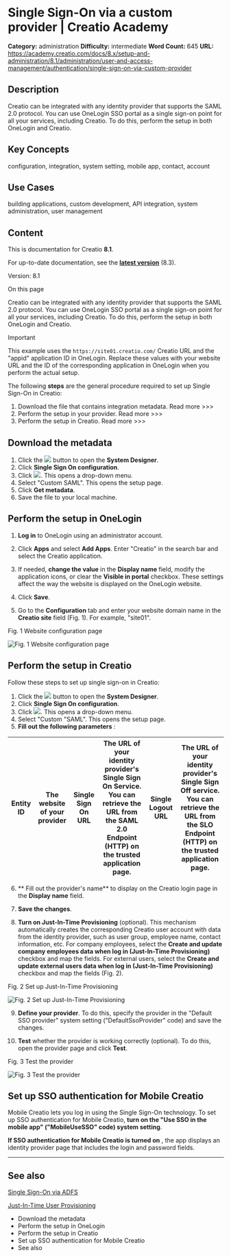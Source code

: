 # Single Sign-On via a custom provider | Creatio Academy

**Category:** administration **Difficulty:** intermediate **Word Count:** 645
**URL:**
https://academy.creatio.com/docs/8.x/setup-and-administration/8.1/administration/user-and-access-management/authentication/single-sign-on-via-custom-provider

## Description

Creatio can be integrated with any identity provider that supports the SAML 2.0
protocol. You can use OneLogin SSO portal as a single sign-on point for all your
services, including Creatio. To do this, perform the setup in both OneLogin and
Creatio.

## Key Concepts

configuration, integration, system setting, mobile app, contact, account

## Use Cases

building applications, custom development, API integration, system
administration, user management

## Content

This is documentation for Creatio **8.1**.

For up-to-date documentation, see the
**[latest version](/docs/8.x/setup-and-administration/administration/user-and-access-management/authentication/single-sign-on-via-custom-provider)**
(8.3).

Version: 8.1

On this page

Creatio can be integrated with any identity provider that supports the SAML 2.0
protocol. You can use OneLogin SSO portal as a single sign-on point for all your
services, including Creatio. To do this, perform the setup in both OneLogin and
Creatio.

Important

This example uses the `https://site01.creatio.com/` Creatio URL and the "appid"
application ID in OneLogin. Replace these values with your website URL and the
ID of the corresponding application in OneLogin when you perform the actual
setup.

The following **steps** are the general procedure required to set up Single
Sign-On in Creatio:

1. Download the file that contains integration metadata. Read more >>>
2. Perform the setup in your provider. Read more >>>
3. Perform the setup in Creatio. Read more >>>

## Download the metadata​

1. Click the
   ![](https://academy.creatio.com/docs/sites/en/files/images/Setup_and_Administration/adfs_integration/8_0/btn_system_designer_8_shell.png)
   button to open the **System Designer**.
2. Click **Single Sign On configuration**.
3. Click
   ![](https://academy.creatio.com/docs/sites/en/files/images/Setup_and_Administration/adfs_integration/8_0/btn_add_record.png).
   This opens a drop-down menu.
4. Select "Custom SAML". This opens the setup page.
5. Click **Get metadata**.
6. Save the file to your local machine.

## Perform the setup in OneLogin​

1. **Log in** to OneLogin using an administrator account.

2. Click **Apps** and select **Add Apps**. Enter "Creatio" in the search bar and
   select the Creatio application.

3. If needed, **change the value** in the **Display name** field, modify the
   application icons, or clear the **Visible in portal** checkbox. These
   settings affect the way the website is displayed on the OneLogin website.

4. Click **Save**.

5. Go to the **Configuration** tab and enter your website domain name in the
   **Creatio site** field (Fig. 1). For example, "site01".

Fig. 1 Website configuration page

![Fig. 1 Website configuration page](https://academy.creatio.com/docs/sites/en/files/images/Setup_and_Administration/onelogin_integration/scr_chapter_single_sign_on_onelogin_step3_set_site.png)

## Perform the setup in Creatio​

Follow these steps to set up single sign-on in Creatio:

1. Click the
   ![](https://academy.creatio.com/docs/sites/en/files/images/Setup_and_Administration/adfs_integration/8_0/btn_system_designer_8_shell.png)
   button to open the **System Designer**.
2. Click **Single Sign On configuration**.
3. Click
   ![](https://academy.creatio.com/docs/sites/en/files/images/Setup_and_Administration/adfs_integration/8_0/btn_add_record.png).
   This opens a drop-down menu.
4. Select "Custom "SAML". This opens the setup page.
5. **Fill out the following parameters** :

| Entity ID | The website of your provider | Single Sign On URL | The URL of your identity provider's Single Sign On Service. You can retrieve the URL from the SAML 2.0 Endpoint (HTTP) on the trusted application page. | Single Logout URL | The URL of your identity provider's Single Sign Off service. You can retrieve the URL from the SLO Endpoint (HTTP) on the trusted application page. |
| --------- | ---------------------------- | ------------------ | ------------------------------------------------------------------------------------------------------------------------------------------------------- | ----------------- | --------------------------------------------------------------------------------------------------------------------------------------------------- |

6. ** Fill out the provider's name** to display on the Creatio login page in the
   **Display name** field.

7. **Save the changes**.

8. **Turn on Just-In-Time Provisioning** (optional). This mechanism
   automatically creates the corresponding Creatio user account with data from
   the identity provider, such as user group, employee name, contact
   information, etc. For company employees, select the **Create and update
   company employees data when log in (Just-In-Time Provisioning)** checkbox and
   map the fields. For external users, select the **Create and update external
   users data when log in (Just-In-Time Provisioning)** checkbox and map the
   fields (Fig. 2).

Fig. 2 Set up Just-In-Time Provisioning

![Fig. 2 Set up Just-In-Time Provisioning](https://d3a7ykdi65m4cy.cloudfront.net/ac-en/s3fs-public/images/Setup_and_Administration/adfs_integration/8_0/scr_set_up_JIT_updated.png)

9. **Define your provider**. To do this, specify the provider in the "Default
   SSO provider" system setting ("DefaultSsoProvider" code) and save the
   changes.

10. **Test** whether the provider is working correctly (optional). To do this,
    open the provider page and click **Test**.

Fig. 3 Test the provider

![Fig. 3 Test the provider](https://academy.creatio.com/docs/sites/en/files/images/Setup_and_Administration/adfs_integration/8_0/scr_test_sso_provider.png)

## Set up SSO authentication for Mobile Creatio​

Mobile Creatio lets you log in using the Single Sign-On technology. To set up
SSO authentication for Mobile Creatio, **turn on the "Use SSO in the mobile app"
("MobileUseSSO" code) system setting**.

**If SSO authentication for Mobile Creatio is turned on** , the app displays an
identity provider page that includes the login and password fields.

---

## See also​

[Single Sign-On via ADFS](https://academy.creatio.com/documents?id=1649)

[Just-In-Time User Provisioning](https://academy.creatio.com/documents?id=1759)

- Download the metadata
- Perform the setup in OneLogin
- Perform the setup in Creatio
- Set up SSO authentication for Mobile Creatio
- See also
